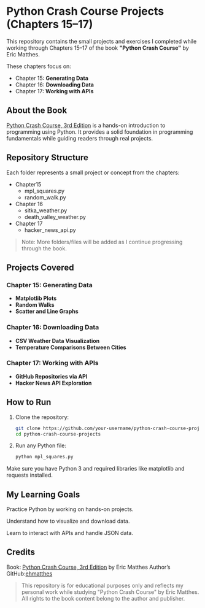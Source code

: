 # Python Crash Course Projects (Chapters 15–17)

This repository contains the small projects and exercises I completed while working through Chapters 15–17 of the book **"Python Crash Course"** by Eric Matthes.

These chapters focus on:
- Chapter 15: **Generating Data**
- Chapter 16: **Downloading Data**
- Chapter 17: **Working with APIs**

## About the Book

[Python Crash Course, 3rd Edition](https://nostarch.com/python-crash-course-3rd-edition) is a hands-on introduction to programming using Python. It provides a solid foundation in programming fundamentals while guiding readers through real projects.

## Repository Structure

Each folder represents a small project or concept from the chapters:

- Chapter15
    - mpl_squares.py
    - random_walk.py
- Chapter 16
    - sitka_weather.py
    - death_valley_weather.py
- Chapter 17
    - hacker_news_api.py

> Note: More folders/files will be added as I continue progressing through the book.

## Projects Covered

### Chapter 15: Generating Data
- **Matplotlib Plots**
- **Random Walks**
- **Scatter and Line Graphs**

### Chapter 16: Downloading Data
- **CSV Weather Data Visualization**
- **Temperature Comparisons Between Cities**

### Chapter 17: Working with APIs
- **GitHub Repositories via API**
- **Hacker News API Exploration**

## How to Run

1. Clone the repository:
   ```bash
   git clone https://github.com/your-username/python-crash-course-projects.git
   cd python-crash-course-projects
   ```

2. Run any Python file:
    ```bash
    python mpl_squares.py
    ```
Make sure you have Python 3 and required libraries like matplotlib and requests installed.

## My Learning Goals
Practice Python by working on hands-on projects.

Understand how to visualize and download data.

Learn to interact with APIs and handle JSON data.

## Credits
Book: [Python Crash Course, 3rd Edition](https://nostarch.com/python-crash-course-3rd-edition) by Eric Matthes
Author’s GitHub:[ehmatthes](https://github.com/ehmatthes)

> This repository is for educational purposes only and reflects my personal work while studying "Python Crash Course" by Eric Matthes. All rights to the book content belong to the author and publisher.
